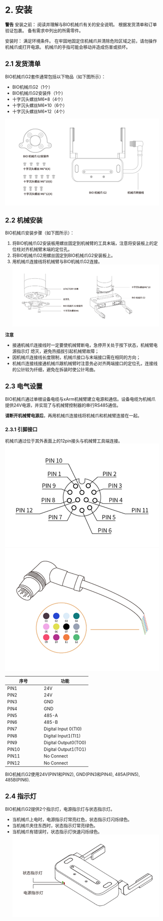 # 2. 安装

**警告**
安装之前：
阅读并理解与BIO机械爪有关的安全说明。
根据发货清单和订单验证包裹。
备有需求中列出的所需零件。  

安装时：
满足环境条件。
在牢固地固定住机械爪并清除危险区域之前，请勿操作机械爪或打开电源。
机械爪的手指可能会移动并造成伤害或损坏。


## 2.1 发货清单
BIO机械爪G2套件通常包括以下物品（如下图所示）：
* BIO机械爪G2（1个）
* BIO机械爪G2安装件（1个）
* 十字沉头螺丝M6*8（4个）
* 十字沉头螺丝M6*10（6个）
* 十字沉头螺丝M6*12（4个）

![](assets/installation.jpg)

## 2.2 机械安装
BIO机械爪安装步骤（如下图所示）：
1. 将BIO机械爪G2安装板用螺丝固定到机械臂的工具末端，注意将安装板上的定位柱对齐机械臂末端的定位孔。
2. 将BIO机械爪G2用螺丝固定到BIO机械爪G2安装板上。
3. 用机械爪连接线将机械臂与BIO机械爪G2连接。
![](assets/installation_2.jpg)


**注意**
* 接通机械爪连接线时一定要使机械臂断电，急停开关处于按下状态，机械臂电源指示灯 熄灭，避免热插拔引起机械臂故障； 
* 因机械爪连接线长度限制，机械爪接口与末端接口需在相同的方向；
* 机械爪连接线接通机械爪跟机械臂时注意务必对齐两端接口的定位孔，连接线的公针较为纤细，避免在拆装时使公针弯曲。

## 2.3 电气设置
BIO机械爪通过单根设备电缆与xArm机械臂建立电源和通信。设备电缆为机械爪提供24V电源，并实现了与机械臂控制器的串行RS485通信。

**请断开机械臂电源后**，再用机械爪连接线将机械爪和机械臂连接在一起。

### 2.3.1 引脚接口
机械爪通过位于其外表面上的12pin接头与机械臂工具端连接。
![](assets/io_connector.jpg)  
![](assets/io_connector_1.jpg)  

| 序号    | 功能                   |
| ----- | -------------------- |
| PIN1 &ensp;&ensp;&ensp;&ensp;&ensp;&ensp;&ensp;&ensp;&ensp;&ensp;  | 24V                  |
| PIN2  | 24V                  |
| PIN3  | GND                  |
| PIN4  | GND                  |
| PIN5  | 485-A                |
| PIN6  | 485-B                |
| PIN7  | Digital Input 0(TI0) |
| PIN8  | Digital Input1(TI1)  |
| PIN9  | Digital Output0(TO0) |
| PIN10 | Digital Output1(TO1) |
| PIN11 | No Connect           |
| PIN12 | No Connect           |

BIO机械爪G2使用24V(PIN1和PIN2), GND(PIN3和PIN4), 485A(PIN5), 485B(PIN6).

## 2.4 指示灯
BIO机械爪G2提供2个指示灯，电源指示灯与状态指示灯。
* 当机械爪上电时，电源指示灯常亮红色，状态指示灯闪烁绿色。
* 当机械爪夹住东西时，状态指示灯常亮绿色。
* 当机械爪有错误时，状态指示灯快速闪烁绿色。
![](assets/indictor.svg)
